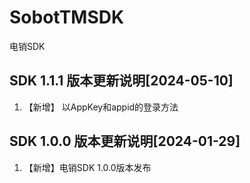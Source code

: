 # SobotTMSDK
电销SDK

## SDK 1.1.1 版本更新说明[2024-05-10]
1. 【新增】 以AppKey和appid的登录方法


## SDK 1.0.0 版本更新说明[2024-01-29]
1. 【新增】电销SDK 1.0.0版本发布
